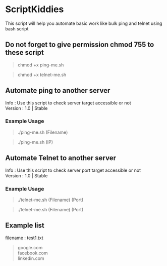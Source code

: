 # ScriptKiddies
This script will help you automate basic work like bulk ping and telnet using bash script

## Do not forget to give permission chmod 755 to these script

<blockquote> chmod +x ping-me.sh </blockquote>
<blockquote> chmod +x telnet-me.sh </blockquote>

## Automate ping to another server<br />
Info    : Use this script to check server target accessible or not<br />
Version : 1.0 | Stable<br />

### Example Usage
<blockquote> ./ping-me.sh (Filename) </blockquote>
<blockquote> ./ping-me.sh (IP) </blockquote>

## Automate Telnet to another server<br />
Info    : Use this script to check server port target accessible or not<br />
Version : 1.0 | Stable<br />

### Example Usage
<blockquote> ./telnet-me.sh (Filename) (Port) </blockquote>
<blockquote> ./telnet-me.sh (Filename) (Port) </blockquote>

## Example list
filename : test1.txt
<blockquote> google.com<br />
facebook.com<br />
linkedin.com
</blockquote>
